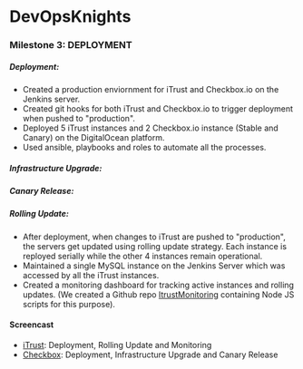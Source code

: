 # DevOpsKnights

### Milestone 3: DEPLOYMENT
##### Deployment:  
* Created a production enviornment for iTrust and Checkbox.io on the Jenkins server.  
* Created git hooks for both iTrust and Checkbox.io to trigger deployment when pushed to "production".
* Deployed 5 iTrust instances and 2 Checkbox.io instance (Stable and Canary) on the DigitalOcean platform.
* Used ansible, playbooks and roles to automate all the processes.

##### Infrastructure Upgrade:
##### Canary Release:
##### Rolling Update:
* After deployment, when changes to iTrust are pushed to "production", the servers get updated using rolling update strategy. Each instance is reployed serially while the other 4 instances remain operational.
* Maintained a single MySQL instance on the Jenkins Server which was accessed by all the iTrust instances.
* Created a monitoring dashboard for tracking active instances and rolling updates. (We created a Github repo [ItrustMonitoring](https://github.com/pushpendrasp/ItrustMonitoring) containing Node JS scripts for this purpose).

#### Screencast
* [iTrust](https://youtu.be/q1dDyM4hrKY): Deployment, Rolling Update and Monitoring
* [Checkbox](): Deployment, Infrastructure Upgrade and Canary Release
